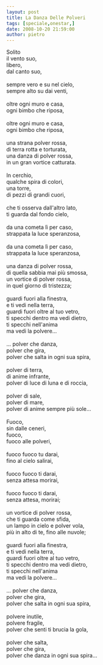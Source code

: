 ```yaml
---
layout: post
title: La Danza Delle Polveri
tags: [speciale,onestar,]
date: 2008-10-20 21:59:00
author: pietro
---
```

Solito<br/>il vento suo,<br/>libero,<br/>dal canto suo,<br/><br/>sempre vero e su nel cielo,<br/>sempre alto su dai venti,<br/><br/>oltre ogni muro e casa,<br/>ogni bimbo che riposa,<br/><br/>oltre ogni muro e casa,<br/>ogni bimbo che riposa,<br/><br/>una strana polver rossa,<br/>di terra rotta e torturata,<br/>una danza di polver rossa,<br/>in un gran vortice catturata.<br/><br/>In cerchio,<br/>qualche spira di colori,<br/>una torre,<br/>di pezzi di grandi cuori,<br/><br/>che ti osserva dall'altro lato,<br/>ti guarda dal fondo cielo,<br/><br/>da una cometa lì per caso,<br/>strappata la luce speranzosa,<br/><br/>da una cometa lì per caso,<br/>strappata la luce speranzosa,<br/><br/>una danza di polver rossa,<br/>di quella sabbia mai più smossa,<br/>un vortice di polver rossa,<br/>in quel giorno di tristezza;<br/><br/>guardi fuori alla finestra,<br/>e ti vedi nella terra,<br/>guardi fuori oltre al tuo vetro,<br/>ti specchi dentro ma vedi dietro,<br/>ti specchi nell'anima<br/>ma vedi la polvere...<br/><br/>... polver che danza,<br/>polver che gira,<br/>polver che salta in ogni sua spira,<br/><br/>polver di terra,<br/>di anime infrante,<br/>polver di luce di luna e di roccia,<br/><br/>polver di sale,<br/>polver di mare,<br/>polver di anime sempre più sole...<br/><br/>Fuoco,<br/>sin dalle ceneri,<br/>fuoco,<br/>fuoco alle polveri,<br/><br/>fuoco fuoco tu darai,<br/>fino al cielo salirai,<br/><br/>fuoco fuoco ti darai,<br/>senza attesa morirai,<br/><br/>fuoco fuoco ti darai,<br/>senza attesa, morirai;<br/><br/>un vortice di polver rossa,<br/>che ti guarda come sfida,<br/>un lampo in cielo e polver vola,<br/>più in alto di te, fino alle nuvole;<br/><br/>guardi fuori alla finestra,<br/>e ti vedi nella terra,<br/>guardi fuori oltre al tuo vetro,<br/>ti specchi dentro ma vedi dietro,<br/>ti specchi nell'anima<br/>ma vedi la polvere...<br/><br/>... polver che danza,<br/>polver che gira,<br/>polver che salta in ogni sua spira,<br/><br/>polvere inutile,<br/>polvere fragile,<br/>polver che senti ti brucia la gola,<br/><br/>polver che salta,<br/>polver che gira,<br/>polver che danza in ogni sua spira...
